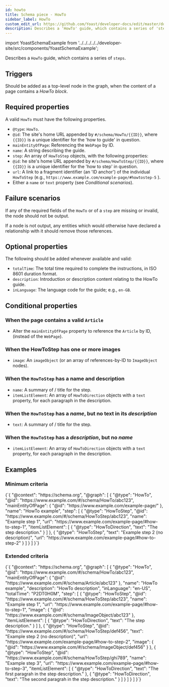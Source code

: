 ```yaml
---
id: howto
title: Schema piece - HowTo
sidebar_label: HowTo
custom_edit_url: https://github.com/Yoast/developer-docs/edit/master/docs/features/schema/pieces/howto.md
description: Describes a 'HowTo' guide, which contains a series of 'steps'.
---
```

import YoastSchemaExample from '../../../../../developer-site/src/components/YoastSchemaExample';

Describes a `HowTo` guide, which contains a series of `steps`.

## Triggers
Should be added as a top-level node in the graph, when the content of a page contains a *HowTo block*.

## Required properties
A valid `HowTo` must have the following properties.

* `@type`: `HowTo`.
* `@id`: The site's home URL appended by `#/schema/HowTo/{{ID}}`, where `{{ID}}` is a unique identifier for the 'how to guide' in question.
* `mainEntityOfPage`: Referencing the `WebPage` by ID.
* `name`: A string describing the guide.
* `step`: An array of `HowToStep` objects, with the following properties:
 * `@id`: he site's home URL appended by `#/schema/HowToStep/{{ID}}`, where `{{ID}}` is a unique identifier for the 'how to step' in question.
 * `url`: A link to a fragment identifier (an 'ID anchor') of the individual `HowToStep` (e.g., `https://www.example.com/example-page/#howtostep-5` ).
 * Either a `name` or `text` property (see *Conditional scenarios*).

## Failure scenarios
If any of the required fields of the `HowTo` or of a `step` are missing or invalid, the node should not be output.

If a node is not output, any entities which would otherwise have declared a relationship with it should remove those references.

## Optional properties
The following should be added whenever available and valid:

* `totalTime`: The total time required to complete the instructions, in ISO 8601 duration format.
* `description`: Introduction or description content relating to the HowTo guide.
* `inLanguage`: The language code for the guide; e.g., `en-GB`.

## Conditional properties

### When the page contains a valid `Article`
* Alter the `mainEntityOfPage` property to reference the `Article` by ID, (instead of the `WebPage`).

### When the HowToStep has one or more images
* `image`: An `imageObject` (or an array of references-by-ID to `ImageObject` nodes).

### When the `HowToStep` has a name and description
* `name`: A summary of / title for the step.
* `itemListElement`: An array of `HowToDirection` objects with a `text` property, for each paragraph in the description.

### When the `HowToStep` has a *name*, but no text in its *description*
* `text`: A summary of / title for the step.

### When the `HowToStep` has a *description*, but no *name*
* `itemListElement`: An array of `HowToDirection` objects with a `text` property, for each paragraph in the description.

## Examples

### Minimum criteria

<YoastSchemaExample>
{`{
      "@context": "https://schema.org",
      "@graph": [
          {
              "@type": "HowTo",
              "@id": "https://www.example.com/#/schema/HowTo/abc123",
              "mainEntityOfPage": {
                  "@id": "https://www.example.com/example-page/"
              },
              "name": "HowTo example",
              "step": [
                  {
                      "@type": "HowToStep",
                      "@id": "https://www.example.com/#/schema/HowToStep/abc123",
                      "name": "Example step 1",
                      "url": "https://www.example.com/example-page/#how-to-step-1",
                      "itemListElement": [
                          {
                              "@type": "HowToDirection",
                              "text": "The step description."
                          }
                      ]
                  },
                  {
                      "@type": "HowToStep",
                      "text": "Example step 2 (no description)",
                      "url": "https://www.example.com/example-page/#how-to-step-2"
                  }
              ]
          }
      ]
  }`}
</YoastSchemaExample>

### Extended criteria

<YoastSchemaExample>
{`{
      "@context": "https://schema.org",
      "@graph": [
          {
              "@type": "HowTo",
              "@id": "https://www.example.com/#/schema/HowTo/abc123",
              "mainEntityOfPage": {
                  "@id": "https://www.example.com/#/schema/Article/abc123"
              },
              "name": "HowTo example",
              "description": "HowTo description",
              "inLanguage": "en-US",
              "totalTime": "P2DT0H0M",
              "step": [
                  {
                      "@type": "HowToStep",
                      "@id": "https://www.example.com/#/schema/HowToStep/abc123",
                      "name": "Example step 1",
                      "url": "https://www.example.com/example-page/#how-to-step-1",
                      "image": {
                          "@id": "https://www.example.com/#/schema/ImageObject/abc123"
                      },
                      "itemListElement": [
                          {
                              "@type": "HowToDirection",
                              "text": "The step description."
                          }
                      ]
                  },
                  {
                      "@type": "HowToStep",
                      "@id": "https://www.example.com/#/schema/HowToStep/def456",
                      "text": "Example step 2 (no description)",
                      "url": "https://www.example.com/example-page/#how-to-step-2",
                      "image": {
                          "@id": "https://www.example.com/#/schema/ImageObject/def456"
                      }
                  },
                  {
                      "@type": "HowToStep",
                      "@id": "https://www.example.com/#/schema/HowToStep/ghi789",
                      "name": "Example step 3",
                      "url": "https://www.example.com/example-page/#how-to-step-3",
                      "itemListElement": [
                          {
                              "@type": "HowToDirection",
                              "text": "The first paragrah in the step description."
                          },
                          {
                              "@type": "HowToDirection",
                              "text": "The second paragrah in the step description."
                          }
                      ]
                  }
              ]
          }
      ]
  }`}
</YoastSchemaExample>
